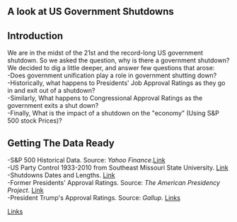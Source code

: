 ## A look at US Government Shutdowns
## Introduction
We are in the midst of the 21st and the record-long US government shutdown. So we asked the question, why is there a government shutdown? We decided to dig a little deeper, and answer few questions that arose: <br>
-Does government unification play a role in government shutting down? <br>
-Historically, what happens to Presidents' Job Approval Ratings as they go in and exit out of a shutdown?<br>
-Similarly, What happens to Congressional Approval Ratings as the government exits a shut down?<br>
-Finally, What is the impact of a shutdown on the "economy" (Using S&P 500 stock Prices)?

## Getting The Data Ready

-S&P 500 Historical Data. Source: *Yahoo Finance*.[Link](https://finance.yahoo.com/quote/%5EGSPC/history?p=%5EGSPC) <br>
-US Party Control 1933-2010 from Southeast Missouri State University. [Link](http://cstl-cla.semo.edu/rdrenka/ui320-75/presandcongress.asp) <br>
-Shutdowns Dates and Lengths. [Link](https://www.vox.com/policy-and-politics/2018/1/19/16905584/government-shutdown-history-clinton-obama-explained) <br>
-Former Presidents' Approval Ratings. Source: *The American Presidency Project*. [Link](https://www.presidency.ucsb.edu/statistics/data/presidential-job-approval) <br>
-President Trump's Approval Ratings. Source: *Gallup*. [Links](https://news.gallup.com/poll/203198/presidential-approval-ratings-donald-trump.aspx) <br>


[Links](http://localhost/)

